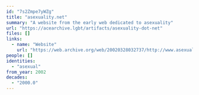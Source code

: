 ```yaml
---
id: "7s2Zmpe7yWZg"
title: "asexuality.net"
summary: "A website from the early web dedicated to asexuality"
url: "https://acearchive.lgbt/artifacts/asexuality-dot-net"
files: []
links:
  - name: "Website"
    url: "https://web.archive.org/web/20020328032737/http://www.asexuality.net/main.htm"
people: []
identities:
  - "asexual"
from_year: 2002
decades:
  - "2000.0"
---
```

